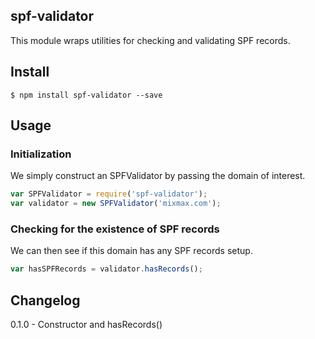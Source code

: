 ## spf-validator
This module wraps utilities for checking and validating SPF records.

## Install
```
$ npm install spf-validator --save
```

## Usage

### Initialization
We simply construct an SPFValidator by passing the domain of interest.
```js
var SPFValidator = require('spf-validator');
var validator = new SPFValidator('mixmax.com');
```

### Checking for the existence of SPF records
We can then see if this domain has any SPF records setup.
```js
var hasSPFRecords = validator.hasRecords();
```



## Changelog
0.1.0 - Constructor and hasRecords()